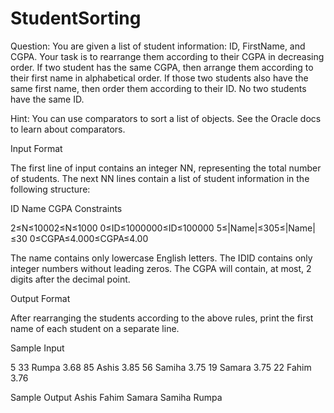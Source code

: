 # StudentSorting


Question:
You are given a list of student information: ID, FirstName, and CGPA. Your task is to rearrange them according to their CGPA in decreasing order.
If two student has the same CGPA, then arrange them according to their first name in alphabetical order.
If those two students also have the same first name, then order them according to their ID. No two students have the same ID.
 
Hint: You can use comparators to sort a list of objects. See the Oracle docs to learn about comparators.
 
Input Format
 
The first line of input contains an integer NN, representing the total number of students. The next NN lines contain a list of student information in the following structure:
 
ID Name CGPA
Constraints
 
2≤N≤10002≤N≤1000
0≤ID≤1000000≤ID≤100000
5≤|Name|≤305≤|Name|≤30
0≤CGPA≤4.000≤CGPA≤4.00
 
The name contains only lowercase English letters. The IDID contains only integer numbers without leading zeros. The CGPA will contain, at most, 2 digits after the decimal point.
 
Output Format
 
After rearranging the students according to the above rules, print the first name of each student on a separate line.
 
Sample Input
 
5
33 Rumpa 3.68
85 Ashis 3.85
56 Samiha 3.75
19 Samara 3.75
22 Fahim 3.76

Sample Output
Ashis
Fahim
Samara
Samiha
Rumpa

